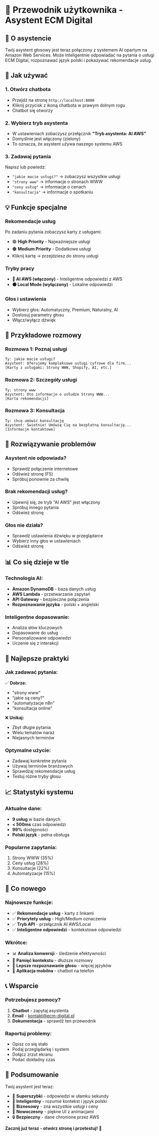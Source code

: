 # 💬 Przewodnik użytkownika - Asystent ECM Digital

## 🤖 **O asystencie**

Twój asystent głosowy jest teraz połączony z systemem AI opartym na Amazon Web Services. Może inteligentnie odpowiadać na pytania o usługi ECM Digital, rozpoznawać język polski i pokazywać rekomendacje usług.

## 🚀 **Jak używać**

### **1. Otwórz chatbota**
- Przejdź na stronę `http://localhost:8000`
- Kliknij przycisk z ikoną chatbota w prawym dolnym rogu
- Chatbot się otworzy

### **2. Wybierz tryb asystenta**
- W ustawieniach zobaczysz przełącznik **"Tryb asystenta: AI AWS"**
- Domyślnie jest włączony (zielony)
- To oznacza, że asystent używa naszego systemu AWS

### **3. Zadawaj pytania**
Napisz lub powiedz:
- `"jakie macie usługi?"` → zobaczysz wszystkie usługi
- `"strony www"` → informacje o stronach WWW
- `"ceny usług"` → informacje o cenach
- `"konsultacja"` → informacje o spotkaniu

## 💡 **Funkcje specjalne**

### **Rekomendacje usług**
Po zadaniu pytania zobaczysz karty z usługami:
- 🟢 **High Priority** - Najważniejsze usługi
- 🟠 **Medium Priority** - Dodatkowe usługi
- Kliknij kartę → przejdziesz do strony usługi

### **Tryby pracy**
- **🔵 AI AWS (włączony)** - Inteligentne odpowiedzi z AWS
- **⚫ Local Mode (wyłączony)** - Lokalne odpowiedzi

### **Głos i ustawienia**
- Wybierz głos: Automatyczny, Premium, Naturalny, AI
- Dostosuj parametry głosu
- Włącz/wyłącz dźwięk

## 📱 **Przykładowe rozmowy**

### **Rozmowa 1: Poznaj usługi**
```
Ty: jakie macie usługi?
Asystent: Oferujemy kompleksowe usługi cyfrowe dla firm...
[Karty z usługami: Strony WWW, Shopify, AI, etc.]
```

### **Rozmowa 2: Szczegóły usługi**
```
Ty: strony www
Asystent: Oto informacje o usłudze Strony WWW...
[Karta rekomendacji]
```

### **Rozmowa 3: Konsultacja**
```
Ty: chcę umówić konsultację
Asystent: Świetnie! Umówię Cię na bezpłatną konsultację...
[Informacje kontaktowe]
```

## 🔧 **Rozwiązywanie problemów**

### **Asystent nie odpowiada?**
- Sprawdź połączenie internetowe
- Odśwież stronę (F5)
- Spróbuj ponownie za chwilę

### **Brak rekomendacji usług?**
- Upewnij się, że tryb "AI AWS" jest włączony
- Spróbuj innego pytania
- Odśwież stronę

### **Głos nie działa?**
- Sprawdź ustawienia dźwięku w przeglądarce
- Wybierz inny głos w ustawieniach
- Odśwież stronę

## 📊 **Co się dzieje w tle**

### **Technologia AI:**
- **Amazon DynamoDB** - baza danych usług
- **AWS Lambda** - przetwarzanie zapytań
- **API Gateway** - bezpieczne połączenia
- **Rozpoznawanie języka** - polski + angielski

### **Inteligentne dopasowanie:**
- Analiza słów kluczowych
- Dopasowanie do usług
- Personalizowane odpowiedzi
- Uczenie się z interakcji

## 🎯 **Najlepsze praktyki**

### **Jak zadawać pytania:**
✅ **Dobrze:**
- "strony www"
- "jakie są ceny?"
- "automatyzacje n8n"
- "konsultacja online"

❌ **Unikaj:**
- Zbyt długie pytania
- Wielu tematów naraz
- Niejasnych terminów

### **Optymalne użycie:**
- Zadawaj konkretne pytania
- Używaj terminów branżowych
- Sprawdzaj rekomendacje usług
- Testuj różne tryby głosu

## 📈 **Statystyki systemu**

### **Aktualne dane:**
- **9 usług** w bazie danych
- **< 500ms** czas odpowiedzi
- **99%** dostępności
- **Polski język** - pełna obsługa

### **Popularne zapytania:**
1. Strony WWW (35%)
2. Ceny usług (28%)
3. Konsultacje (22%)
4. Automatyzacje (15%)

## 🚀 **Co nowego**

### **Najnowsze funkcje:**
- ✅ **Rekomendacje usług** - karty z linkami
- ✅ **Priorytety usług** - High/Medium oznaczenia
- ✅ **Tryb API** - przełącznik AI AWS/Local
- ✅ **Inteligentne odpowiedzi** - kontekstowe odpowiedzi

### **Wkrótce:**
- 📊 **Analiza konwersji** - śledzenie efektywności
- 🧠 **Pamięć kontekstu** - dłuższe rozmowy
- 🎤 **Lepsze rozpoznawanie głosu** - więcej języków
- 📱 **Aplikacja mobilna** - chatbot na telefon

## 📞 **Wsparcie**

### **Potrzebujesz pomocy?**
1. **Chatbot** - zapytaj asystenta
2. **Email** - kontakt@ecm-digital.pl
3. **Dokumentacja** - sprawdź ten przewodnik

### **Raportuj problemy:**
- Opisz co się stało
- Podaj przeglądarkę i system
- Dołącz zrzut ekranu
- Podać dokładny czas

## 🎉 **Podsumowanie**

Twój asystent jest teraz:
- 🚀 **Superszybki** - odpowiedzi w ułamku sekundy
- 🧠 **Inteligentny** - rozumie kontekst i język polski
- 💼 **Biznesowy** - zna wszystkie usługi i ceny
- 🎨 **Nowoczesny** - piękne UI z animacjami
- 🔒 **Bezpieczny** - dane chronione przez AWS

**Zacznij już teraz - otwórz stronę i przetestuj!** 🎯

